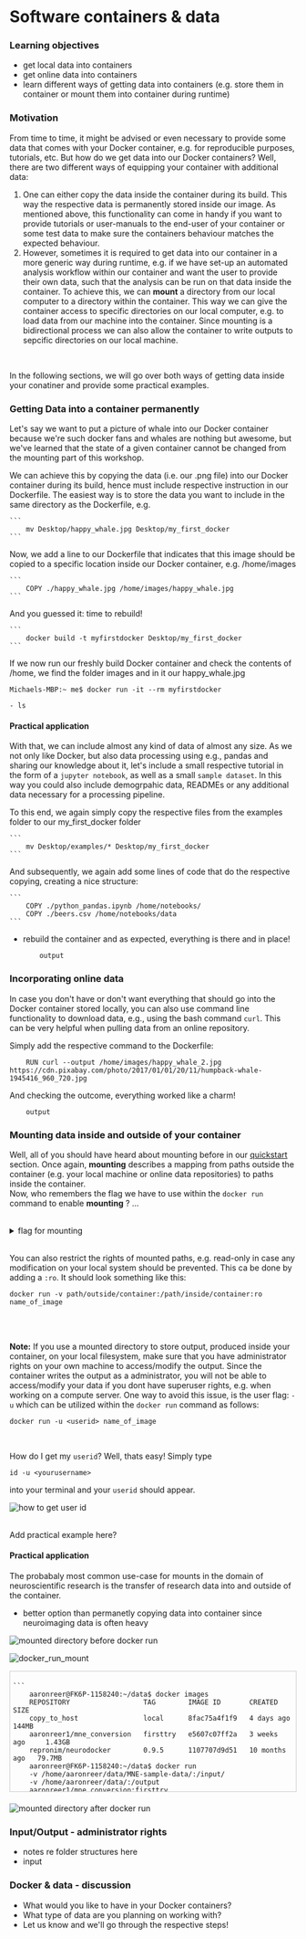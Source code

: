 # Software containers & data


### Learning objectives

- get local data into containers
- get online data into containers
- learn different ways of getting data into containers (e.g. store them in container or mount them into container during runtime)

### Motivation

From time to time, it might be advised or even necessary to provide some data that comes with your Docker container, e.g. for reproducible purposes, tutorials, etc.
But how do we get data into our Docker containers? Well, there are two different ways of equipping your container with additional data:

1. One can either copy the data inside the container during its build. This way the respective data is permanently stored inside our image. As mentioned above, this functionality can come in handy if you want to provide tutorials or user-manuals to the end-user of your container or some test data to make sure the containers behaviour matches the expected behaviour. 
2. However, sometimes it is required to get data into our container in a more generic way during runtime, e.g. if we have set-up an automated analysis workflow within our container and want the user to provide their own data, such that the analysis can be run on that data inside the container. To achieve this, we can **mount** a directory from our local computer to a directory within the container. This way we can give the container access to specific directories on our local computer, e.g. to load data from our machine into the container. Since mounting is a bidirectional process we can also allow the container to write outputs to sepcific directories on our local machine.
<br>

In the following sections, we will go over both ways of getting data inside your conatiner and provide some practical examples.



### Getting Data into a container permanently

Let's say we want to put a picture of whale into our Docker container because we're such docker fans and whales are nothing but awesome, but we've learned that the state of a given container cannot be changed from the mounting part of this workshop.

We can achieve this by copying the data (i.e. our .png file) into our Docker container during its build, hence must include respective instruction in our Dockerfile.
The easiest way is to store the data you want to include in the same directory as the Dockerfile, e.g.

    ```
        mv Desktop/happy_whale.jpg Desktop/my_first_docker
    ```

Now, we add a line to our Dockerfile that indicates that this image should be copied to a specific location inside our Docker container, e.g. /home/images

    ```
        COPY ./happy_whale.jpg /home/images/happy_whale.jpg
    ```

And you guessed it: time to rebuild!

    ```
        docker build -t myfirstdocker Desktop/my_first_docker
    ```

If we now run our freshly build Docker container and check the contents of /home, we find the folder images and in it our happy_whale.jpg

```
Michaels-MBP:~ me$ docker run -it --rm myfirstdocker

- ls

```

#### Practical application

With that, we can include almost any kind of data of almost any size. As we not only like Docker, but also data processing using e.g., pandas and sharing our knowledge about it, let's include a small respective tutorial in the form of a `jupyter notebook`, as well as a small `sample dataset`. In this way you could also include demogrpahic data, READMEs or any additional data necessary for a processing pipeline.

To this end, we again simply copy the respective files from the examples folder to our my_first_docker folder

    ```
        mv Desktop/examples/* Desktop/my_first_docker
    ```

And subsequently, we again add some lines of code that do the respective copying, creating a nice structure:

    ```
        COPY ./python_pandas.ipynb /home/notebooks/
        COPY ./beers.csv /home/notebooks/data
    ```

- rebuild the container and as expected, everything is there and in place!


    ``` 
        output
    ```

### Incorporating online data

In case you don't have or don't want everything that should go into the Docker container stored locally, you can also use command line functionality to download data, e.g., using the bash command `curl`. This can be very helpful when pulling data from an online repository.

Simply add the respective command to the Dockerfile:

```
    RUN curl --output /home/images/happy_whale_2.jpg  https://cdn.pixabay.com/photo/2017/01/01/20/11/humpback-whale-1945416_960_720.jpg
```

And checking the outcome, everything worked like a charm!

```
    output
```
### Mounting data inside and outside of your container

Well, all of you should have heard about mounting before in our [quickstart](basics/quickstart.md) section. Once again, **mounting** describes a mapping from paths outside the container (e.g. your local machine or online data repositories) to paths inside the container.
<br>
Now, who remembers the flag we have to use within the `docker run` command to enable **mounting** ? ...

<br>

<details>
<summary>flag for mounting</summary>

...correct, you have to use the `-v` flag within the `docker run` command to specify the mounted directories. This flag can be untilized as follows:

```
docker run -v path/outside/container:/path/inside/container name_of_image
```

</details>

<br>

You can also restrict the rights of mounted paths, e.g. read-only in case any modification on your local system should be prevented. This ca be done by adding a `:ro`. It should look something like this: 
<br> 

```
docker run -v path/outside/container:/path/inside/container:ro name_of_image
``` 

<br>
<br>

**Note:** If you use a mounted directory to store output, produced inside your container, on your local filesystem, make sure that you have administrator rights on your own machine to access/modify the output. Since the container writes the output as a administrator, you will not be able to access/modify your data if you dont have superuser rights, e.g. when working on a compute server. One way to avoid this issue, is the user flag: `-u` which can be utilized within the `docker run` command as follows: 
```
docker run -u <userid> name_of_image
```

<br>

How do I get my `userid`?
Well, thats easy! Simply type 
```
id -u <yourusername>
``` 
into your terminal and your `userid` should appear.
<br>

![how to get user id](/static/get_user_id.png)

<br>
Add practical example here?

#### Practical application

The probabaly most common use-case for mounts in the domain of neuroscientific research is the transfer of research data into and outside of the container. 
- better option than permanetly copying data into container since neuroimaging data is often heavy

![mounted directory before docker run](/static/mounted_directory_before_docker_run.png)

![docker_run_mount](/static/docker_run_command_mount.png)


<div style="overflow-y: scroll; height: 200px; border: 1px solid #cccccc; padding: 5px; margin-bottom: 20px;">

    ```
        aaronreer@FK6P-1158240:~/data$ docker images
        REPOSITORY                  TAG        IMAGE ID       CREATED         SIZE
        copy_to_host                local      8fac75a4f1f9   4 days ago      144MB
        aaronreer1/mne_conversion   firsttry   e5607c07ff2a   3 weeks ago     1.43GB
        repronim/neurodocker        0.9.5      1107707d9d51   10 months ago   79.7MB
        aaronreer@FK6P-1158240:~/data$ docker run 
        -v /home/aaronreer/data/MNE-sample-data/:/input/ 
        -v /home/aaronreer/data/:/output 
        aaronreer1/mne_conversion:firsttry
        Opening raw data file /input/MEG/sample/sample_audvis_raw.fif...
        Read a total of 3 projection items:
            PCA-v1 (1 x 102)  idle
            PCA-v2 (1 x 102)  idle
            PCA-v3 (1 x 102)  idle
        Range : 25800 ... 192599 =     42.956 ...   320.670 secs
        Ready.
        Opening raw data file /input/MEG/sample/ernoise_raw.fif...
        Isotrak not found
        Read a total of 3 projection items:
            PCA-v1 (1 x 102)  idle
            PCA-v2 (1 x 102)  idle
            PCA-v3 (1 x 102)  idle
        Range : 19800 ... 85867 =     32.966 ...   142.965 secs
        Ready.
        Opening raw data file /input/MEG/sample/sample_audvis_raw.fif...
        Read a total of 3 projection items:
            PCA-v1 (1 x 102)  idle
            PCA-v2 (1 x 102)  idle
            PCA-v3 (1 x 102)  idle
        Range : 25800 ... 192599 =     42.956 ...   320.670 secs
        Ready.
        Opening raw data file /input/MEG/sample/ernoise_raw.fif...
        Isotrak not found
        Read a total of 3 projection items:
            PCA-v1 (1 x 102)  idle
            PCA-v2 (1 x 102)  idle
            PCA-v3 (1 x 102)  idle
        Range : 19800 ... 85867 =     32.966 ...   142.965 secs
        Ready.
        Writing '/output/MNE-sample-data-bids1/README'...
        Writing '/output/MNE-sample-data-bids1/participants.tsv'...
        Writing '/output/MNE-sample-data-bids1/participants.json'...
        Writing of electrodes.tsv is not supported for data type "meg". Skipping ...
        Writing '/output/MNE-sample-data-bids1/dataset_description.json'...
        Writing '/output/MNE-sample-data-bids1/sub-emptyroom/ses-20021206/meg/sub-emptyroom_ses-20021206_task-noise_meg.json'...
        Writing '/output/MNE-sample-data-bids1/sub-emptyroom/ses-20021206/meg/sub-emptyroom_ses-20021206_task-noise_channels.tsv'...
        Copying data files to sub-emptyroom_ses-20021206_task-noise_meg.fif
        Reserving possible split file sub-emptyroom_ses-20021206_task-noise_split-01_meg.fif
        Writing /output/MNE-sample-data-bids1/sub-emptyroom/ses-20021206/meg/sub-emptyroom_ses-20021206_task-noise_meg.fif
        Closing /output/MNE-sample-data-bids1/sub-emptyroom/ses-20021206/meg/sub-emptyroom_ses-20021206_task-noise_meg.fif
        [done]
        Writing '/output/MNE-sample-data-bids1/sub-emptyroom/ses-20021206/sub-emptyroom_ses-20021206_scans.tsv'...
        Wrote /output/MNE-sample-data-bids1/sub-emptyroom/ses-20021206/sub-emptyroom_ses-20021206_scans.tsv entry with meg/sub-emptyroom_ses-20021206_task-noise_meg.fif.
        Writing '/output/MNE-sample-data-bids1/participants.tsv'...
        Writing '/output/MNE-sample-data-bids1/participants.json'...
        Writing '/output/MNE-sample-data-bids1/sub-01/ses-01/meg/sub-01_ses-01_coordsystem.json'...
        Writing '/output/MNE-sample-data-bids1/sub-01/ses-01/meg/sub-01_ses-01_coordsystem.json'...
        Used Annotations descriptions: ['Auditory/Left', 'Auditory/Right', 'Button', 'Smiley', 'Visual/Left', 'Visual/Right']
        Writing '/output/MNE-sample-data-bids1/sub-01/ses-01/meg/sub-01_ses-01_task-audiovisual_run-1_events.tsv'...
        Writing '/output/MNE-sample-data-bids1/sub-01/ses-01/meg/sub-01_ses-01_task-audiovisual_run-1_events.json'...
        Writing '/output/MNE-sample-data-bids1/dataset_description.json'...
        Writing '/output/MNE-sample-data-bids1/sub-01/ses-01/meg/sub-01_ses-01_task-audiovisual_run-1_meg.json'...
        Writing '/output/MNE-sample-data-bids1/sub-01/ses-01/meg/sub-01_ses-01_task-audiovisual_run-1_channels.tsv'...
        Copying data files to sub-01_ses-01_task-audiovisual_run-1_meg.fif
        Reserving possible split file sub-01_ses-01_task-audiovisual_run-1_split-01_meg.fif
        Writing /output/MNE-sample-data-bids1/sub-01/ses-01/meg/sub-01_ses-01_task-audiovisual_run-1_meg.fif
        Closing /output/MNE-sample-data-bids1/sub-01/ses-01/meg/sub-01_ses-01_task-audiovisual_run-1_meg.fif
        [done]
        Writing '/output/MNE-sample-data-bids1/sub-01/ses-01/sub-01_ses-01_scans.tsv'...
        Wrote /output/MNE-sample-data-bids1/sub-01/ses-01/sub-01_ses-01_scans.tsv entry with meg/sub-01_ses-01_task-audiovisual_run-1_meg.fif.
        Writing fine-calibration file to /output/MNE-sample-data-bids1/sub-01/ses-01/meg/sub-01_ses-01_acq-calibration_meg.dat
        Writing crosstalk file to /output/MNE-sample-data-bids1/sub-01/ses-01/meg/sub-01_ses-01_acq-crosstalk_meg.fif
        |MNE-sample-data-bids1/
        |--- README
        |--- dataset_description.json
        |--- participants.json
        |--- participants.tsv
        |--- sub-01/
        |------ ses-01/
        |--------- sub-01_ses-01_scans.tsv
        |--------- meg/
        |------------ sub-01_ses-01_acq-calibration_meg.dat
        |------------ sub-01_ses-01_acq-crosstalk_meg.fif
        |------------ sub-01_ses-01_coordsystem.json
        |------------ sub-01_ses-01_task-audiovisual_run-1_channels.tsv
        |------------ sub-01_ses-01_task-audiovisual_run-1_events.json
        |------------ sub-01_ses-01_task-audiovisual_run-1_events.tsv
        |------------ sub-01_ses-01_task-audiovisual_run-1_meg.fif
        |------------ sub-01_ses-01_task-audiovisual_run-1_meg.json
        |--- sub-emptyroom/
        |------ ses-20021206/
        |--------- sub-emptyroom_ses-20021206_scans.tsv
        |--------- meg/
        |------------ sub-emptyroom_ses-20021206_task-noise_channels.tsv
        |------------ sub-emptyroom_ses-20021206_task-noise_meg.fif
        |------------ sub-emptyroom_ses-20021206_task-noise_meg.json
        aaronreer@FK6P-1158240:~/data$
    ```

</div>

![mounted directory after docker run](/static/mounted_directory_after_docker_run.png)

### Input/Output - administrator rights

- notes re folder structures here
- input


### Docker & data - discussion

- What would you like to have in your Docker containers?
- What type of data are you planning on working with?
- Let us know and we'll go through the respective steps!


